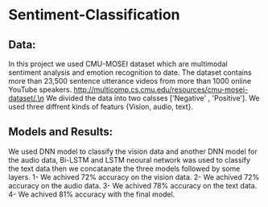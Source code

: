 # Sentiment-Classification
## Data:
In this project we used CMU-MOSEI dataset which are multimodal sentiment analysis and emotion recognition to date. The dataset contains more than 23,500 sentence utterance videos from more than 1000 online YouTube speakers. http://multicomp.cs.cmu.edu/resources/cmu-mosei-dataset/.\n
We divided the data into two calsses ['Negative' , 'Positive'].
We used three diffrent kinds of featurs {Vision, audio, text}.
## Models and Results:
We used DNN model to classify the vision data and another DNN model for the audio data, Bi-LSTM and LSTM neoural network was used to classify the text data then we concatanate the three models followed by some layers.
1- We achived 72% accuracy on the vision data.
2- We achived 72% accuracy on the audio data.
3- We achived 78% accuracy on the text data.
4- We achived 81% accuracy with the final model.

